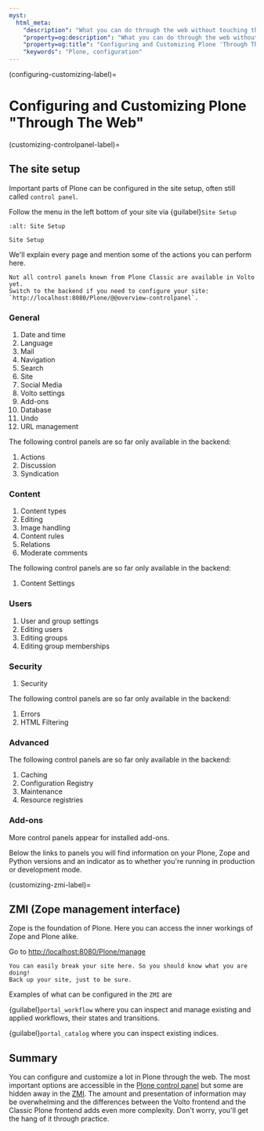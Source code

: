 ```yaml
---
myst:
  html_meta:
    "description": "What you can do through the web without touching the code"
    "property=og:description": "What you can do through the web without touching the code"
    "property=og:title": "Configuring and Customizing Plone 'Through The Web'"
    "keywords": "Plone, configuration"
---
```


(configuring-customizing-label)=

# Configuring and Customizing Plone "Through The Web"

(customizing-controlpanel-label)=

## The site setup

Important parts of Plone can be configured in the site setup, often still called `control panel`.

Follow the menu in the left bottom of your site via {guilabel}`Site Setup`

```{figure} _static/features_control_panel.png
:alt: Site Setup

Site Setup
```

We'll explain every page and mention some of the actions you can perform here.

```{note}
Not all control panels known from Plone Classic are available in Volto yet.
Switch to the backend if you need to configure your site: `http://localhost:8080/Plone/@@overview-controlpanel`.
```

### General

1. Date and time
1. Language
1. Mail
1. Navigation
1. Search
1. Site
1. Social Media
1. Volto settings
1. Add-ons
1. Database
1. Undo
1. URL management

The following control panels are so far only available in the backend:

1. Actions
1. Discussion
1. Syndication

### Content

1. Content types
1. Editing
1. Image handling
1. Content rules
1. Relations
1. Moderate comments

The following control panels are so far only available in the backend:

1. Content Settings

### Users

1. User and group settings
1. Editing users
1. Editing groups
1. Editing group memberships

### Security

1. Security

The following control panels are so far only available in the backend:

1. Errors
1. HTML Filtering

### Advanced

The following control panels are so far only available in the backend:

1. Caching
1. Configuration Registry
1. Maintenance
1. Resource registries

### Add-ons

More control panels appear for installed add-ons.

Below the links to panels you will find information on your Plone, Zope and Python versions and an indicator as to whether you're running in production or development mode.


(customizing-zmi-label)=

## ZMI (Zope management interface)

Zope is the foundation of Plone.
Here you can access the inner workings of Zope and Plone alike.

Go to <http://localhost:8080/Plone/manage>

```{warning}
You can easily break your site here. So you should know what you are doing!
Back up your site, just to be sure.
```

Examples of what can be configured in the `ZMI` are

{guilabel}`portal_workflow` where you can inspect and manage existing and applied workflows, their states and transitions.

{guilabel}`portal_catalog` where you can inspect existing indices.


## Summary

You can configure and customize a lot in Plone through the web.
The most important options are accessible in the [Plone control panel](http://localhost:3000/controlpanel) but some are hidden away in the [ZMI](http://localhost:8080/Plone/manage).
The amount and presentation of information may be overwhelming and the differences between the Volto frontend and the Classic Plone frontend adds even more complexity.
Don't worry, you'll get the hang of it through practice.
